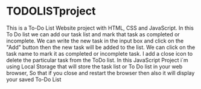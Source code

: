 # TODOLISTproject
This is a To-Do List   Website  project with HTML, CSS and JavaScript.  In this To Do list we can add our task list and mark that task as completed or incomplete. We can write the new task in the input box and click on the "Add" button then the new task will be added to the list. We can click on the task name to mark it as completed or incomplete task.  I add a close icon to delete the particular task from the ToDo list.  In this JavaScript Project i´m using Local Storage  that will store the task list or To Do list in your web browser, So that if you close and restart the browser then also it will display your saved To-Do List
